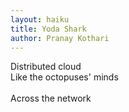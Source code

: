 ```yaml
---
layout: haiku
title: Yoda Shark
author: Pranay Kothari
---
```


Distributed cloud<br>
Like the octopuses' minds<br>  
Across the network<br>
